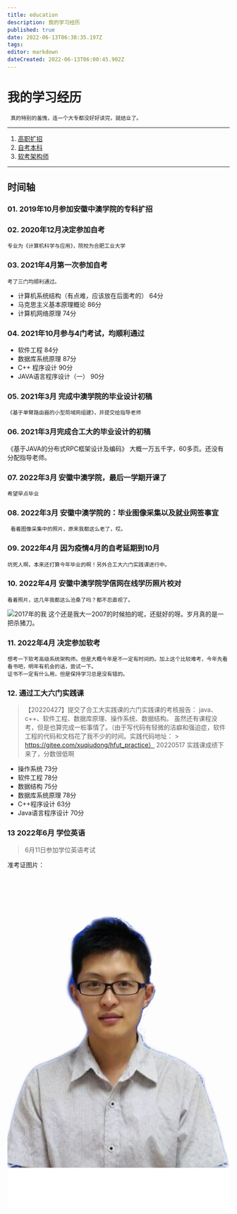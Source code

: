 ```yaml
---
title: education
description: 我的学习经历
published: true
date: 2022-06-13T06:38:35.197Z
tags: 
editor: markdown
dateCreated: 2022-06-13T06:00:45.902Z
---
```


# 我的学习经历
 
     真的特别的羞愧，连一个大专都没好好读完，就结业了。
     
---
 1. [高职扩招](/education/college)
 2. [自考本科](/education/self-taught)
 3. [软考架构师](/education/software-exam)

---
## 时间轴

### 01. 2019年10月参加安徽中澳学院的专科扩招
### 02. 2020年12月决定参加自考
    专业为《计算机科学与应用》，院校为合肥工业大学
### 03. 2021年4月第一次参加自考
    考了三门均顺利通过。
  - 计算机系统结构（有点难，应该放在后面考的） 64分
  - 马克思主义基本原理概论                  86分
  - 计算机网络原理                         74分
### 04. 2021年10月参与4门考试，均顺利通过
  - 软件工程  84分
  - 数据库系统原理  87分
  - C++ 程序设计  90分
  - JAVA语言程序设计（一） 90分
### 05. 2021年3月 完成中澳学院的毕业设计初稿 
    《基于单臂路由器的小型局域网组建》，并提交给指导老师
### 06. 2021年3月完成合工大的毕业设计的初稿
《基于JAVA的分布式RPC框架设计及编码》 大概一万五千字，60多页。还没有分配指导老师。  
### 07. 2022年3月 安徽中澳学院，最后一学期开课了
    希望早点毕业
### 08.  2022年3月 安徽中澳学院的：毕业图像采集以及就业网签事宜  
     看着图像采集中的照片，原来我都这么老了，哎。
### 09. 2022年4月 因为疫情4月的自考延期到10月   
    坑死人啊，本来还打算今年毕业的啊！另外合工大六门实践课进行中。
### 10. 2022年4月    安徽中澳学院学信网在线学历照片校对
    看着照片，这几年我都这么沧桑了吗？都不忍直视了。  

![2017年的我](https://p3.toutiaoimg.com/medium/tos-cn-i-qvj2lq49k0/2b9e3d2a5688424b8b41929e339f862f)
这个还是我大一2007的时候拍的呢，还挺好的呀。岁月真的是一把杀猪刀。
### 11. 2022年4月  决定参加软考
    想考一下软考高级系统架构师。但是大概今年是不一定有时间的。加上这个比较难考，今年先看看书吧，明年有机会的话，尝试一下。
    证书不一定有什么用，但是保持学习总是没有错的。
### 12. 通过工大六门实践课    
 > 【20220427】提交了合工大实践课的六门实践课的考核报告：
 > java、c++、软件工程、数据库原理、操作系统、数据结构。
 > 虽然还有课程没考，但是也算完成一桩事情了。（由于写代码有轻微的洁癖和强迫症，软件工程的代码和文档花了我不少的时间。实践代码地址：   > https://gitee.com/xuqiudong/hfut_practice）
 >  20220517 实践课成绩下来了，分数很低啊
 - 操作系统   73分
 - 软件工程   78分 
 - 数据结构   75分
 - 数据库系统原理 78分
 - C++程序设计   63分
 - Java语言程序设计   70分
    
### 13 2022年6月 学位英语  
  > 6月11日参加学位英语考试  
 
准考证图片： 
![4.png](/imgs/4.png)    